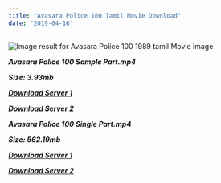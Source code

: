 ```yaml
---
title: "Avasara Police 100 Tamil Movie Download"
date: "2019-04-16"
---
```


![Image result for Avasara Police 100  1989 tamil Movie image](https://images-na.ssl-images-amazon.com/images/I/91p7Fb23HJL._RI_.jpg)

**_Avasara Police 100 Sample Part.mp4_**

**_Size: 3.93mb_**

**_[Download Server 1](http://b3.wetransfer.vip/files/{001906e6a029aa7b73d4a7534ffe44de21d3d443868dbd2fabdf209edab59abd}20Actor{001906e6a029aa7b73d4a7534ffe44de21d3d443868dbd2fabdf209edab59abd}20Hits{001906e6a029aa7b73d4a7534ffe44de21d3d443868dbd2fabdf209edab59abd}20Collection/Bhagyaraj{001906e6a029aa7b73d4a7534ffe44de21d3d443868dbd2fabdf209edab59abd}20Movies{001906e6a029aa7b73d4a7534ffe44de21d3d443868dbd2fabdf209edab59abd}20Collections/Avasara{001906e6a029aa7b73d4a7534ffe44de21d3d443868dbd2fabdf209edab59abd}20Police{001906e6a029aa7b73d4a7534ffe44de21d3d443868dbd2fabdf209edab59abd}20100{001906e6a029aa7b73d4a7534ffe44de21d3d443868dbd2fabdf209edab59abd}20(1990)/Avasara{001906e6a029aa7b73d4a7534ffe44de21d3d443868dbd2fabdf209edab59abd}20Police{001906e6a029aa7b73d4a7534ffe44de21d3d443868dbd2fabdf209edab59abd}20100{001906e6a029aa7b73d4a7534ffe44de21d3d443868dbd2fabdf209edab59abd}20(1990){001906e6a029aa7b73d4a7534ffe44de21d3d443868dbd2fabdf209edab59abd}20Sample{001906e6a029aa7b73d4a7534ffe44de21d3d443868dbd2fabdf209edab59abd}20HD.mp4)_**

**_[Download Server 2](http://b3.wetransfer.vip/files/{001906e6a029aa7b73d4a7534ffe44de21d3d443868dbd2fabdf209edab59abd}20Actor{001906e6a029aa7b73d4a7534ffe44de21d3d443868dbd2fabdf209edab59abd}20Hits{001906e6a029aa7b73d4a7534ffe44de21d3d443868dbd2fabdf209edab59abd}20Collection/Bhagyaraj{001906e6a029aa7b73d4a7534ffe44de21d3d443868dbd2fabdf209edab59abd}20Movies{001906e6a029aa7b73d4a7534ffe44de21d3d443868dbd2fabdf209edab59abd}20Collections/Avasara{001906e6a029aa7b73d4a7534ffe44de21d3d443868dbd2fabdf209edab59abd}20Police{001906e6a029aa7b73d4a7534ffe44de21d3d443868dbd2fabdf209edab59abd}20100{001906e6a029aa7b73d4a7534ffe44de21d3d443868dbd2fabdf209edab59abd}20(1990)/Avasara{001906e6a029aa7b73d4a7534ffe44de21d3d443868dbd2fabdf209edab59abd}20Police{001906e6a029aa7b73d4a7534ffe44de21d3d443868dbd2fabdf209edab59abd}20100{001906e6a029aa7b73d4a7534ffe44de21d3d443868dbd2fabdf209edab59abd}20(1990){001906e6a029aa7b73d4a7534ffe44de21d3d443868dbd2fabdf209edab59abd}20Sample{001906e6a029aa7b73d4a7534ffe44de21d3d443868dbd2fabdf209edab59abd}20HD.mp4)_**

**_Avasara Police 100 Single Part.mp4_**

**_Size: 562.19mb_**

**_[Download Server 1](http://b3.wetransfer.vip/files/{001906e6a029aa7b73d4a7534ffe44de21d3d443868dbd2fabdf209edab59abd}20Actor{001906e6a029aa7b73d4a7534ffe44de21d3d443868dbd2fabdf209edab59abd}20Hits{001906e6a029aa7b73d4a7534ffe44de21d3d443868dbd2fabdf209edab59abd}20Collection/Bhagyaraj{001906e6a029aa7b73d4a7534ffe44de21d3d443868dbd2fabdf209edab59abd}20Movies{001906e6a029aa7b73d4a7534ffe44de21d3d443868dbd2fabdf209edab59abd}20Collections/Avasara{001906e6a029aa7b73d4a7534ffe44de21d3d443868dbd2fabdf209edab59abd}20Police{001906e6a029aa7b73d4a7534ffe44de21d3d443868dbd2fabdf209edab59abd}20100{001906e6a029aa7b73d4a7534ffe44de21d3d443868dbd2fabdf209edab59abd}20(1990)/Avasara{001906e6a029aa7b73d4a7534ffe44de21d3d443868dbd2fabdf209edab59abd}20Police{001906e6a029aa7b73d4a7534ffe44de21d3d443868dbd2fabdf209edab59abd}20100{001906e6a029aa7b73d4a7534ffe44de21d3d443868dbd2fabdf209edab59abd}20(1990){001906e6a029aa7b73d4a7534ffe44de21d3d443868dbd2fabdf209edab59abd}20Single{001906e6a029aa7b73d4a7534ffe44de21d3d443868dbd2fabdf209edab59abd}20Part{001906e6a029aa7b73d4a7534ffe44de21d3d443868dbd2fabdf209edab59abd}20HD.mp4)_**

**_[Download Server 2](http://b3.wetransfer.vip/files/{001906e6a029aa7b73d4a7534ffe44de21d3d443868dbd2fabdf209edab59abd}20Actor{001906e6a029aa7b73d4a7534ffe44de21d3d443868dbd2fabdf209edab59abd}20Hits{001906e6a029aa7b73d4a7534ffe44de21d3d443868dbd2fabdf209edab59abd}20Collection/Bhagyaraj{001906e6a029aa7b73d4a7534ffe44de21d3d443868dbd2fabdf209edab59abd}20Movies{001906e6a029aa7b73d4a7534ffe44de21d3d443868dbd2fabdf209edab59abd}20Collections/Avasara{001906e6a029aa7b73d4a7534ffe44de21d3d443868dbd2fabdf209edab59abd}20Police{001906e6a029aa7b73d4a7534ffe44de21d3d443868dbd2fabdf209edab59abd}20100{001906e6a029aa7b73d4a7534ffe44de21d3d443868dbd2fabdf209edab59abd}20(1990)/Avasara{001906e6a029aa7b73d4a7534ffe44de21d3d443868dbd2fabdf209edab59abd}20Police{001906e6a029aa7b73d4a7534ffe44de21d3d443868dbd2fabdf209edab59abd}20100{001906e6a029aa7b73d4a7534ffe44de21d3d443868dbd2fabdf209edab59abd}20(1990){001906e6a029aa7b73d4a7534ffe44de21d3d443868dbd2fabdf209edab59abd}20Single{001906e6a029aa7b73d4a7534ffe44de21d3d443868dbd2fabdf209edab59abd}20Part{001906e6a029aa7b73d4a7534ffe44de21d3d443868dbd2fabdf209edab59abd}20HD.mp4)_**
